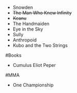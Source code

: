 
* Snowden
* <s>The Man Who Knew Infinity</s>
* <s>Keanu</s>
* The Handmaiden
* Eye in the Sky
* Sully
* Anthropoid
* Kubo and the Two Strings


#Books
* Cumulus Eliot Peper


#MMA
* One Championship
